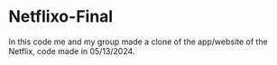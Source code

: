 # Netflixo-Final
In this code me and my group made a clone of the app/website of the Netflix, code made in 05/13/2024.
